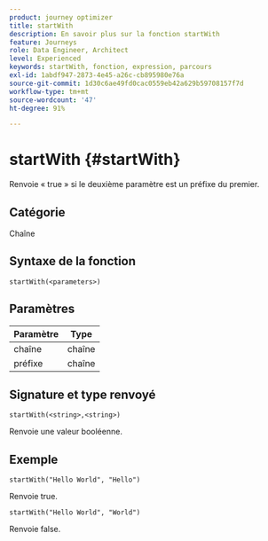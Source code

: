 ```yaml
---
product: journey optimizer
title: startWith
description: En savoir plus sur la fonction startWith
feature: Journeys
role: Data Engineer, Architect
level: Experienced
keywords: startWith, fonction, expression, parcours
exl-id: 1abdf947-2873-4e45-a26c-cb895980e76a
source-git-commit: 1d30c6ae49fd0cac0559eb42a629b59708157f7d
workflow-type: tm+mt
source-wordcount: '47'
ht-degree: 91%

---
```


# startWith {#startWith}

Renvoie « true » si le deuxième paramètre est un préfixe du premier.

## Catégorie

Chaîne

## Syntaxe de la fonction

`startWith(<parameters>)`

## Paramètres

| Paramètre | Type |
|-------------|--------|
| chaîne | chaîne |
| préfixe | chaîne |

## Signature et type renvoyé

`startWith(<string>,<string>)`

Renvoie une valeur booléenne.

## Exemple

`startWith("Hello World", "Hello")`

Renvoie true.

`startWith("Hello World", "World")`

Renvoie false.
